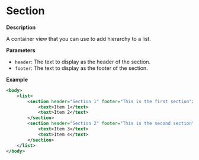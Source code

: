 # Section

**Description**

A container view that you can use to add hierarchy to a list.

**Parameters**

- `header`: The text to display as the header of the section.
- `footer`: The text to display as the footer of the section.

**Example**

```xml
<body>
    <list>
        <section header="Section 1" footer="This is the first section">
            <text>Item 1</text>
            <text>Item 2</text>
        </section>
        <section header="Section 2" footer="This is the second section">
            <text>Item 3</text>
            <text>Item 4</text>
        </section>
    </list>
</body>
```
